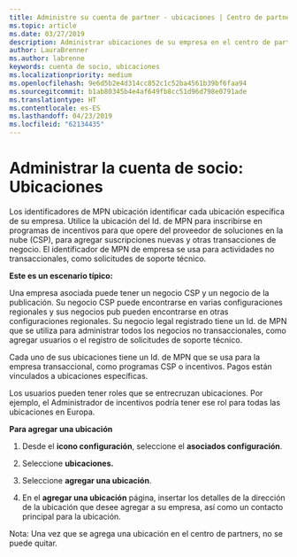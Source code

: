 ```yaml
---
title: Administre su cuenta de partner - ubicaciones | Centro de partners
ms.topic: article
ms.date: 03/27/2019
description: Administrar ubicaciones de su empresa en el centro de partners
author: LauraBrenner
ms.author: labrenne
keywords: cuenta de socio, ubicaciones
ms.localizationpriority: medium
ms.openlocfilehash: 9e6d5b2e4d314cc852c1c52ba4561b39bf6faa94
ms.sourcegitcommit: b1ab80345b4e4af649fb8cc51d96d798e0791ade
ms.translationtype: HT
ms.contentlocale: es-ES
ms.lasthandoff: 04/23/2019
ms.locfileid: "62134435"
---
```

# <a name="manage-your-partner-account-locations"></a>Administrar la cuenta de socio: Ubicaciones

Los identificadores de MPN ubicación identificar cada ubicación específica de su empresa. Utilice la ubicación del Id. de MPN para inscribirse en programas de incentivos para que opere del proveedor de soluciones en la nube (CSP), para agregar suscripciones nuevas y otras transacciones de negocio. El identificador de MPN de empresa se usa para actividades no transaccionales, como solicitudes de soporte técnico.

**Este es un escenario típico:** 

Una empresa asociada puede tener un negocio CSP y un negocio de la publicación. Su negocio CSP puede encontrarse en varias configuraciones regionales y sus negocios pub pueden encontrarse en otras configuraciones regionales. Su negocio legal registrado tiene un Id. de MPN que se utiliza para administrar todos los negocios no transaccionales, como agregar usuarios o el registro de solicitudes de soporte técnico. 

Cada uno de sus ubicaciones tiene un Id. de MPN que se usa para la empresa transaccional, como programas CSP o incentivos. Pagos están vinculados a ubicaciones específicas.

Los usuarios pueden tener roles que se entrecruzan ubicaciones. Por ejemplo, el Administrador de incentivos podría tener ese rol para todas las ubicaciones en Europa.

**Para agregar una ubicación**

1. Desde el **icono configuración**, seleccione el **asociados configuración**. 

2. Seleccione **ubicaciones.**

3. Seleccione **agregar una ubicación**.  

4. En el **agregar una ubicación** página, insertar los detalles de la dirección de la ubicación que desee agregar a su empresa, así como un contacto principal para la ubicación.

Nota: Una vez que se agrega una ubicación en el centro de partners, no se puede quitar.

